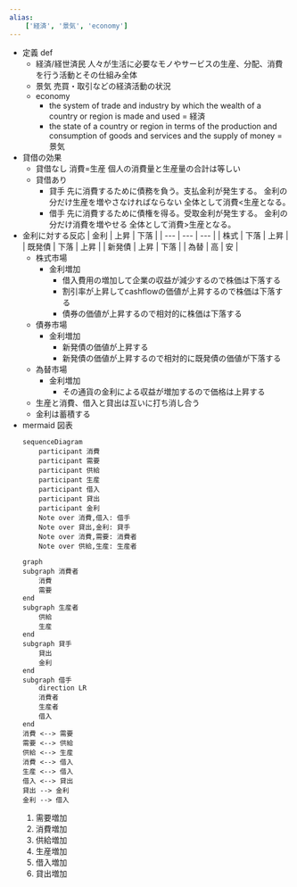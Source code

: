 ```yaml
---
alias:
    ['経済', '景気', 'economy']
---
```

- 定義 def
    - 経済/経世済民
        人々が生活に必要なモノやサービスの生産、分配、消費を行う活動とその仕組み全体
    - 景気
        売買・取引などの経済活動の状況
    - economy
        - the system of trade and industry by which the wealth of a country or region is made and used = 経済
        - the state of a country or region in terms of the production and consumption of goods and services and the supply of money = 景気
- 貸借の効果
    - 貸借なし
        消費=生産
        個人の消費量と生産量の合計は等しい
    - 貸借あり
        - 貸手
            先に消費するために債務を負う。支払金利が発生する。
            金利の分だけ生産を増やさなければならない
            全体として消費<生産となる。
        - 借手
            先に消費するために債権を得る。受取金利が発生する。
            金利の分だけ消費を増やせる
            全体として消費>生産となる。
- 金利に対する反応
    | 金利 | 上昇 | 下落 |
    | --- | --- | --- |
    | 株式 | 下落 | 上昇 |
    | 既発債 | 下落 | 上昇 |
    | 新発債 | 上昇 | 下落 |
    | 為替 | 高 | 安 |
    - 株式市場
        - 金利増加
            - 借入費用の増加して企業の収益が減少するので株価は下落する
            - 割引率が上昇してcashflowの価値が上昇するので株価は下落する
            - 債券の価値が上昇するので相対的に株価は下落する
    - 債券市場
        - 金利増加
            - 新発債の価値が上昇する
            - 新発債の価値が上昇するので相対的に既発債の価値が下落する
    - 為替市場
        - 金利増加
            - その通貨の金利による収益が増加するので価格は上昇する
    - 生産と消費、借入と貸出は互いに打ち消し合う
    - 金利は蓄積する
- mermaid 図表
    ```mermaid
    sequenceDiagram
        participant 消費
        participant 需要
        participant 供給
        participant 生産
        participant 借入
        participant 貸出
        participant 金利
        Note over 消費,借入: 借手
        Note over 貸出,金利: 貸手
        Note over 消費,需要: 消費者
        Note over 供給,生産: 生産者
    ```
    ```mermaid
    graph
    subgraph 消費者
        消費
        需要
    end
    subgraph 生産者
        供給
        生産
    end
    subgraph 貸手
        貸出
        金利
    end
    subgraph 借手
        direction LR
        消費者
        生産者
        借入
    end
    消費 <--> 需要
    需要 <--> 供給
    供給 <--> 生産
    消費 <--> 借入
    生産 <--> 借入
    借入 <--> 貸出
    貸出 --> 金利
    金利 --> 借入
    ```
    1. 需要増加
    2. 消費増加
    3. 供給増加
    4. 生産増加
    5. 借入増加
    6. 貸出増加